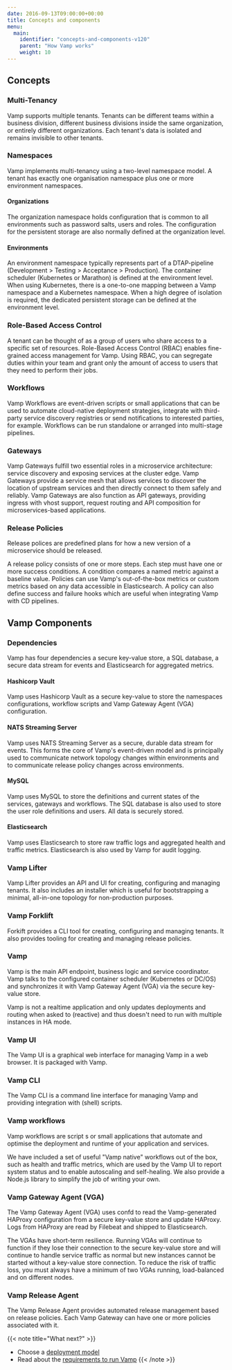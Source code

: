 ```yaml
---
date: 2016-09-13T09:00:00+00:00
title: Concepts and components
menu:
  main:
    identifier: "concepts-and-components-v120"
    parent: "How Vamp works"
    weight: 10
---
```


## Concepts

### Multi-Tenancy

Vamp supports multiple tenants. Tenants can be different teams within a business division, different business divisions inside the same organization, or entirely different organizations. Each tenant's data is isolated and remains invisible to other tenants.

### Namespaces

Vamp implements multi-tenancy using a two-level namespace model. A tenant has exactly one organisation namespace plus one or more environment namespaces.

#### Organizations

The organization namespace holds configuration that is common to all environments such as password salts, users and roles. The configuration for the persistent storage are also normally defined at the organization level.

#### Environments

An environment namespace typically represents part of a DTAP-pipeline (Development > Testing > Acceptance > Production). The container scheduler (Kubernetes or Marathon) is defined at the environment level. When using Kubernetes, there is a one-to-one mapping between a Vamp namespace and a Kubernetes namespace. When a high degree of isolation is required, the dedicated persistent storage can be defined at the environment level.

### Role-Based Access Control

A tenant can be thought of as a group of users who share access to a specific set of resources. Role-Based Access Control (RBAC) enables fine-grained access management for Vamp. Using RBAC, you can segregate duties within your team and grant only the amount of access to users that they need to perform their jobs.

### Workflows

Vamp Workflows are event-driven scripts or small applications that can be used to automate cloud-native deployment strategies, integrate with third-party service discovery registries or send notifications to interested parties, for example. Workflows can be run standalone or arranged into multi-stage pipelines.

### Gateways

Vamp Gateways fulfill two essential roles in a microservice architecture: service discovery and exposing services at the cluster edge. Vamp Gateways provide a service mesh that allows services to discover the location of upstream services and then directly connect to them safely and reliably. Vamp Gateways are also function as API gateways, providing ingress with vhost support, request routing and API composition for microservices-based applications.

### Release Policies

Release polices are predefined plans for how a new version of a microservice should be released.

A release policy consists of one or more steps. Each step must have one or more success conditions. A condition compares a named metric against a baseline value. Policies can use Vamp's out-of-the-box metrics or custom metrics based on any data accessible in Elasticsearch. A policy can also define success and failure hooks which are useful when integrating Vamp with CD pipelines.

## Vamp Components

### Dependencies

Vamp has four dependencies a secure key-value store, a SQL database, a secure data stream for events and Elasticsearch for aggregated metrics.

#### Hashicorp Vault

Vamp uses Hashicorp Vault as a secure key-value to store the namespaces configurations, workflow scripts and Vamp Gateway Agent (VGA) configuration.

#### NATS Streaming Server

Vamp uses NATS Streaming Server as a secure, durable data stream for events. This forms the core of Vamp's event-driven model and is principally used to communicate network topology changes within environments and to communicate release policy changes across environments.

#### MySQL

Vamp uses MySQL to store the definitions and current states of the services, gateways and workflows. The SQL database is also used to store the user role definitions and users. All data is securely stored.

#### Elasticsearch

Vamp uses Elasticsearch to store raw traffic logs and aggregated health and traffic metrics. Elasticsearch is also used by Vamp for audit logging.

### Vamp Lifter

Vamp Lifter provides an API and UI for creating, configuring and managing tenants. It also includes an installer which is useful for bootstrapping a minimal, all-in-one topology for non-production purposes.

### Vamp Forklift

Forkift provides a CLI tool for creating, configuring and managing tenants. It also provides tooling for creating and managing release policies.

### Vamp

Vamp is the main API endpoint, business logic and service coordinator. Vamp talks to the configured container scheduler (Kubernetes or DC/OS) and synchronizes it with Vamp Gateway Agent (VGA) via the secure key-value store.

Vamp is not a realtime application and only updates deployments and routing when asked to (reactive) and thus doesn't need to run with multiple instances in HA mode.

### Vamp UI

The Vamp UI is a graphical web interface for managing Vamp in a web browser. It is packaged with Vamp.

### Vamp CLI

The Vamp CLI is a command line interface for managing Vamp and providing integration with (shell) scripts.

### Vamp workflows

Vamp workflows are script s or small applications that automate and optimise the deployment and runtime of your application and services.

We have included a set of useful "Vamp native" workflows out of the box, such as health and traffic metrics, which are used by the Vamp UI to report system status and to enable autoscaling and self-healing. We also provide a Node.js library to simplify the job of writing your own.

### Vamp Gateway Agent (VGA)

The Vamp Gateway Agent (VGA) uses confd to read the Vamp-generated HAProxy configuration from a secure key-value store and update HAProxy. Logs from HAProxy are read by Filebeat and shipped to Elasticsearch.

The VGAs have short-term resilience. Running VGAs will continue to function if they lose their connection to the secure key-value store and will continue to handle service traffic as normal but new instances cannot be started without a key-value store connection. To reduce the risk of traffic loss, you must always have a minimum of two VGAs running, load-balanced and on different nodes.

### Vamp Release Agent

The Vamp Release Agent provides automated release management based on release policies. Each Vamp Gateway can have one or more policies associated with it.

{{< note title="What next?" >}}

- Choose a [deployment model](/documentation/how-vamp-works/v1.2.0/deployment-models)
- Read about the [requirements to run Vamp](/documentation/how-vamp-works/v1.2.0/requirements)
  {{< /note >}}
